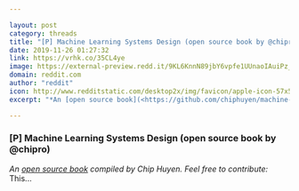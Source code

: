 ```yaml
---

layout: post
category: threads
title: "[P] Machine Learning Systems Design (open source book by @chipro)"
date: 2019-11-26 01:27:32
link: https://vrhk.co/35CL4ye
image: https://external-preview.redd.it/9KL6KnnN89jbY6vpfe1UUnaoIAuiPz_9gYnq9ZRZtPo.jpg?width=400&height=209.42408377&auto=webp&s=dd969e4a2c6daaedb578c43e874dc63d726853dc
domain: reddit.com
author: "reddit"
icon: http://www.redditstatic.com/desktop2x/img/favicon/apple-icon-57x57.png
excerpt: "*An [open source book](<https://github.com/chiphuyen/machine-learning-systems-design>) compiled by Chip Huyen. Feel free to contribute:* This..."

---
```


### [P] Machine Learning Systems Design (open source book by @chipro)

*An [open source book](<https://github.com/chiphuyen/machine-learning-systems-design>) compiled by Chip Huyen. Feel free to contribute:* This...